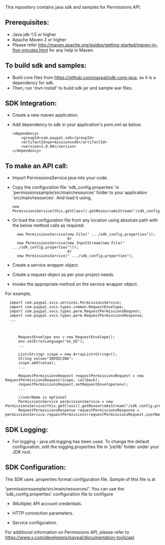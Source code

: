 This repository contains java sdk and samples for Permissions API.

Prerequisites:
---------------
*	Java jdk-1.5 or higher
*	Apache Maven 2 or higher
*	Please refer http://maven.apache.org/guides/getting-started/maven-in-five-minutes.html for any help in Maven.

To build sdk and samples:
--------------------------
*	Build core files from https://github.com/paypal/sdk-core-java, as it is a dependency for sdk.
*	Then, run 'mvn install' to build sdk jar and sample war files.

SDK Integration:
----------------
*	Create a new maven application.

*	Add dependency to sdk in your application's pom.xml as below.
		
		<dependency>
			<groupId>com.paypal.sdk</groupId>
			<artifactId>permissionssdk</artifactId>
			<version>2.0.96</version>
		</dependency>
		
To make an API call:
--------------------			
*	Import PermissionsService.java into your code.
		
*	Copy the configuration file 'sdk_config.properties' in 'permissionssample/src/main/resources' folder to your application 'src/main/resources'. And load it using,  
		  
		new PermissionsService(this.getClass().getResourceAsStream("/sdk_config.properties"));
	
*	Or load the configuration file from any location using absolute path with the below method calls as required.

          new PermissionsService(new File(" .../sdk_config.properties"));
                                 Or
		  new PermissionsService(new InputStream(new File(" .../sdk_config.properties")));
                                 Or
          new PermissionsService(" .../sdk_config.properties");
  
*	Create a service wrapper object.

*	Create a request object as per your project needs. 

*	Invoke the appropriate method on the service wrapper object.

For example,

          
	  import com.paypal.svcs.services.PermissionsService;
	  import com.paypal.svcs.types.common.RequestEnvelope;
	  import com.paypal.svcs.types.perm.RequestPermissionsRequest;
      import com.paypal.svcs.types.perm.RequestPermissionsResponse;
	  ...
	  
          
          
          RequestEnvelope env = new RequestEnvelope();
	      env.setErrorLanguage("en_US");
          ...
          
		  List<String> scope = new ArrayList<String>();
		  String value="INVOICING";
		  scope.add(value);
          ...
                    
	      RequestPermissionsRequest requestPermissionsRequest = new RequestPermissionsRequest(scope, callback);
		  requestPermissionsRequest.setRequestEnvelope(env);
          ...

          //userName is optional
          PermissionsService permissionsService = new PermissionsService(this.getClass().getResourceAsStream("/sdk_config.properties"));
	      RequestPermissionsResponse requestPermissionsResponse = permissionsService.requestPermissions(requestPermissionsRequest,userName);
		  

SDK Logging:
------------
*	For logging - java.util.logging has been used. To change the default configuration, edit the logging.properties file in 'jre/lib' folder under your JDK root.		  

		  
SDK Configuration:
------------------
The SDK uses .properties format configuration file. Sample of this file is at 
 
'permissionssample/src/main/resources/'. You can use the 'sdk_config.properties' configuration file to configure

*	(Multiple) API account credentials.

*	HTTP connection parameters.

*	Service configuration.


For additional information on Permissions API, please refer to https://www.x.com/developers/paypal/documentation-tools/api




